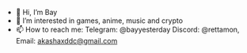- 👋 Hi, I’m Bay
- 👀 I’m interested in games, anime, music and crypto
- 📫 How to reach me: Telegram: @bayyesterday Discord: @rettamon, Email: akashaxddc@gmail.com

<!---
akamaulan/akamaulan is a ✨ special ✨ repository because its `README.md` (this file) appears on your GitHub profile.
You can click the Preview link to take a look at your changes.
--->
